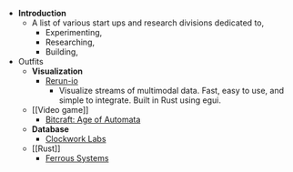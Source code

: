- **Introduction**
	- A list of various start ups and research divisions dedicated to,
		- Experimenting,
		- Researching,
		- Building,
- Outfits
	- **Visualization**
		- [Rerun-io](https://www.rerun.io/)
			- Visualize streams of multimodal data. Fast, easy to use, and simple to integrate. Built in Rust using egui.
	- [[Video game]]
		- [Bitcraft: Age of Automata](https://bitcraftonline.com/)
	- **Database**
		- [Clockwork Labs](https://clockworklabs.io/)
	- [[Rust]]
		- [Ferrous Systems](https://ferrous-systems.com/)